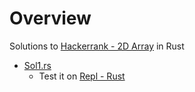 
# Overview 

Solutions to [Hackerrank - 2D  Array](https://www.hackerrank.com/challenges/2d-array/problem) in Rust 

- [Sol1.rs](sol1.rs)
  - Test it on [Repl - Rust](https://repl.it/languages/rust)




